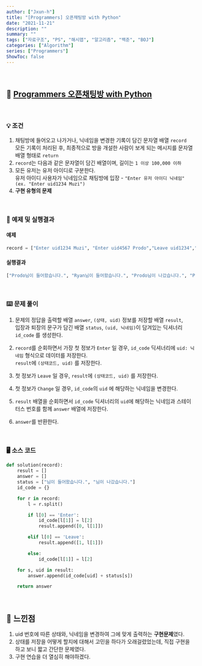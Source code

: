 ```yaml
---
author: ["Jxun-h"]
title: "[Programmers] 오픈채팅방 with Python"
date: "2021-11-21"
description: ""
summary: ""
tags: ["자료구조", "PS", "해시맵", "알고리즘", "백준", "BOJ"]
categories: ["Algorithm"]
series: ["Programmers"]
ShowToc: false
---
```


<br>

## 📌 <a href="https://programmers.co.kr/learn/courses/30/lessons/42888" target="_blank">Programmers 오픈채팅방 with Python</a>

<br>

### 💡 조건

1.  채팅방에 들어오고 나가거나, 닉네임을 변경한 기록이 담긴 문자열 배열 `record`  
    모든 기록이 처리된 후, 최종적으로 방을 개설한 사람이 보게 되는 메시지를 문자열 배열 형태로 `return`
2.  `record`는 다음과 같은 문자열이 담긴 배열이며, 길이는 `1 이상 100,000 이하`
3.  모든 유저는 유저 아이디로 구분한다.  
    유저 아이디 사용자가 닉네임으로 채팅방에 입장 - `"Enter 유저 아이디 닉네임" (ex. "Enter uid1234 Muzi")`
4.  **구현 유형의 문제**

<br>

### 🔖 예제 및 실행결과

#### 예제

```python
record = ["Enter uid1234 Muzi", "Enter uid4567 Prodo","Leave uid1234","Enter uid1234 Prodo","Change uid4567 Ryan"]
```

#### 실행결과

```python
["Prodo님이 들어왔습니다.", "Ryan님이 들어왔습니다.", "Prodo님이 나갔습니다.", "Prodo님이 들어왔습니다."]
```

<br>

### ⌨️ 문제 풀이

1.  문제의 정답을 출력할 배열 `answer`, `(상태, uid)` 정보를 저장할 배열 `result`,  
    입장과 퇴장의 문구가 담긴 배열 `status`, `(uid, 닉네임)`이 담겨있는 딕셔너리 `id_code` 를 생성한다.

2.  `record`를 순회하면서 가장 첫 정보가 `Enter` 일 경우, `id_code` 딕셔너리에 `uid: 닉네임` 형식으로 데이터를 저장한다.  
    `result`에 `(상태코드, uid)` 를 저장한다.
3.  첫 정보가 `Leave` 일 경우, `result`에 `(상태코드, uid)` 를 저장한다.

4.  첫 정보가 `Change` 일 경우, `id_code`의 `uid` 에 해당하는 닉네임을 변경한다.

5.  `result` 배열을 순회하면서 `id_code` 딕셔너리의 `uid`에 해당하는 닉네임과 스테이터스 번호를 함께 `answer` 배열에 저장한다.

6.  `answer`를 반환한다.

<br>

### 🖥 소스 코드

```python
def solution(record):
    result = []
    answer = []
    status = ["님이 들어왔습니다.", "님이 나갔습니다."]
    id_code = {}

    for r in record:
        l = r.split()

        if l[0] == 'Enter':
            id_code[l[1]] = l[2]
            result.append([0, l[1]])

        elif l[0] == 'Leave':
            result.append([1, l[1]])

        else:
            id_code[l[1]] = l[2]

    for s, uid in result:
        answer.append(id_code[uid] + status[s])

    return answer
```

<br>

## 💾 느낀점

1.  uid 번호에 따른 상태와, 닉네임을 변경하여 그에 맞게 출력하는 **구현문제**였다.
2.  상태를 저장을 어떻게 할지에 대해서 고민을 하다가 오래걸렸었는데, 직접 구현을 하고 보니 짧고 간단한 문제였다.
3.  구현 연습을 더 열심히 해야하겠다.